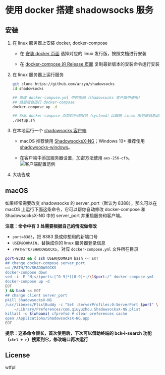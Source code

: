 # 使用 docker 搭建 shadowsocks 服务

## 安装

1. 在 linux 服务器上安装 docker, docker-compose

	* 在 [安装 docker 页面](https://docs.docker.com/install/#supported-platforms) 选择对应的 linux 发行版，按照文档进行安装

	* 在 [docker-compose 的 Release 页面](https://github.com/docker/compose/releases/latest) 复制最新版本的安装命令运行安装

2. 在 linux 服务器上运行服务

	```bash
	git clone https://github.com/arzyu/shadowsocks
	cd shadowsocks

	## 修改 docker-compose.yml 中的密码（shadowsocks 客户端中使用）
	## 然后后台运行 docker-compose
	docker-compose up -d

	## 将此 docker-compose 添加到系统服务（systemd）以跟随 linux 服务器自启动
	./setup.sh
	```

3. 在本地运行一个 [shadowsocks 客户端](http://shadowsocks.org/en/download/clients.html)

	* macOS 推荐使用 [ShadowsocksX-NG](https://github.com/shadowsocks/ShadowsocksX-NG/releases/latest)；Windows 10+ 推荐使用 [shadowsocks-windows](https://github.com/shadowsocks/shadowsocks-windows/releases/latest)。

	* 在客户端中添加服务器设置，加密方法使用 `aes-256-cfb`。![客户端配置范例](https://user-images.githubusercontent.com/1270145/46902739-e68ed180-cefc-11e8-989b-a2fef96da92b.png)

4. 大功告成

## macOS

如果经常需要改变 shadowsocks 的 server_port（默认为 8388），那么可以在 macOS 上运行下面这条命令，它可以帮你自动修改 docker-compose 和 ShadowsocksX-NG 中的 server_port 并重启服务和客户端。

**注意：命令中有 3 处需要根据自己的情况做修改**

* `port=8383`，把 8383 换成你想用的新端口号
* `USER@DOMAIN`，替换成你的 linux 服务器登录信息
* `/PATH/TO/SHADOWSOCKS`，对应 `docker-compose.yml` 文件所在目录

```bash
port=8383 && { ssh USER@DOMAIN bash << EOT
## change docker-compose server_port
cd /PATH/TO/SHADOWSOCKS
docker-compose down
sed -i -E "N;s/(ports:[^0-9]*)[0-9]+:/\1$port:/" docker-compose.yml
docker-compose up -d
EOT
} && bash << EOT
## change client server_port
pkill ShadowsocksX-NG
/usr/libexec/PlistBuddy -c "Set :ServerProfiles:0:ServerPort $port" \
    ~/Library/Preferences/com.qiuyuzhou.ShadowsocksX-NG.plist
killall -u $(whoami) cfprefsd # clear preferences cache
open /Applications/ShadowsocksX-NG.app
EOT
```

**提示：这条命令很长，首次使用后，下次可以借助终端的 bck-i-search 功能（`ctrl + r`）搜索到它，修改端口再次运行**

## License

wtfpl
